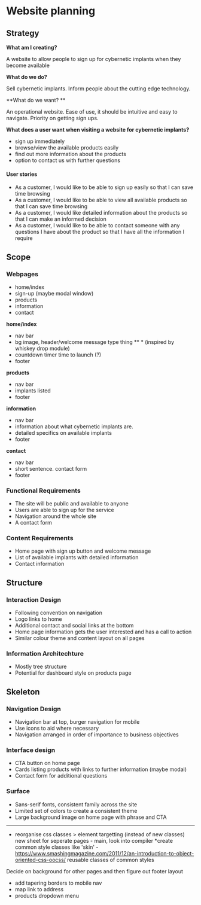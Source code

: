 # Website planning

## Strategy
**What am I creating?**

A website to allow people to sign up for cybernetic implants when they become available

**What do we do?**

Sell cybernetic implants. Inform people about the cutting edge technology.

**What do we want? **

An operational website. Ease of use, it should be intuitive and easy to navigate. Priority on getting sign ups.
    
**What does a user want when visiting a website for cybernetic implants?**

* sign up immediately
* browse/view the available products easily
* find out more information about the products
* option to contact us with further questions

#### User stories

* As a customer, I would like to be able to sign up easily so that I can save time browsing
* As a customer, I would like to be able to view all available products so that I can save time browsing
* As a customer, I would like detailed information about the products so that I can make an informed decision
* As a customer, I would like to be able to contact someone with any questions I have about the product so that I have all the information I require


## Scope

### Webpages

* home/index
* sign-up (maybe modal window)
* products
* information
* contact


**home/index**

* nav bar
* bg image, header/welcome message type thing ** * (inspired by whiskey drop module)
* countdown timer time to launch (?)
* footer 

**products**

* nav bar
* implants listed
* footer

**information**

* nav bar
* information about what cybernetic implants are.
* detailed specifics on available implants    
* footer

**contact**

* nav bar
* short sentence. contact form
* footer

### Functional Requirements

* The site will be public and available to anyone
* Users are able to sign up for the service
* Navigation around the whole site
* A contact form

### Content Requirements

* Home page with sign up button and welcome message
* List of available implants with detailed information
* Contact information


## Structure

### Interaction Design

* Following convention on navigation
* Logo links to home
* Additional contact and social links at the bottom
* Home page information gets the user interested and has a call to action
* Similar colour theme and content layout on all pages

### Information Architechture

* Mostly tree structure
* Potential for dashboard style on products page

## Skeleton

### Navigation Design

* Navigation bar at top, burger navigation for mobile
* Use icons to aid where necessary
* Navigation arranged in order of importance to business objectives

### Interface design

* CTA button on home page
* Cards listing products with links to further information (maybe modal)
* Contact form for additional questions

### Surface

* Sans-serif fonts, consistent family across the site
* Limited set of colors to create a consistent theme
* Large background image on home page with phrase and CTA


--------------------------

<!-- To do -->

- reorganise css
    classes > element targetting (instead of new classes)
    new sheet for seperate pages - main, 
    look into compiler
    *create common style classes like 'skin' - https://www.smashingmagazine.com/2011/12/an-introduction-to-object-oriented-css-oocss/
    reusable classes of common styles

Decide on background for other pages and then figure out footer layout
    

<!-- extra stuff -->
- add tapering borders to mobile nav
- map link to address
- products dropdown menu